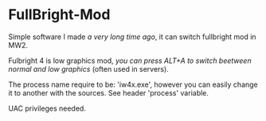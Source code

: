 # FullBright-Mod
Simple software I made *a very long time ago*, it can switch fullbright mod in MW2.

Fulbright 4 is low graphics mod, *you can press ALT+A to switch beetween normal and low graphics* (often used in servers).

The process name require to be: 'iw4x.exe', however you can easily change it to another with the sources. See header 'process' variable.

UAC privileges needed.

